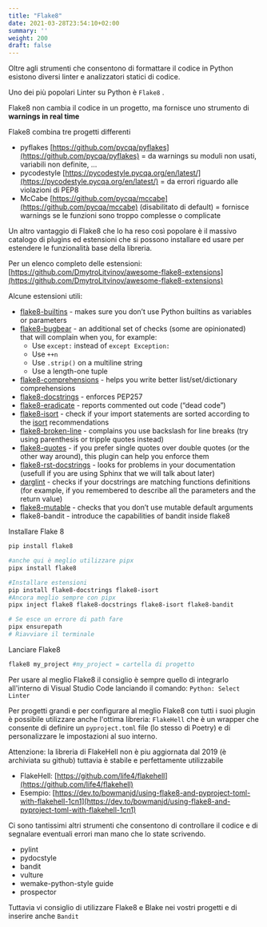 ```yaml
---
title: "Flake8"
date: 2021-03-28T23:54:10+02:00
summary: ''
weight: 200
draft: false
---
```


Oltre agli strumenti che consentono di formattare il codice in Python esistono diversi linter e analizzatori statici di codice.

Uno dei più popolari Linter su Python è `Flake8` .

Flake8 non cambia il codice in un progetto, ma fornisce uno strumento di **warnings in real time** 

Flake8 combina tre progetti differenti

- pyflakes [https://github.com/pycqa/pyflakes](https://github.com/pycqa/pyflakes) = da warnings su moduli non usati, variabili non definite, ...
- pycodestyle [https://pycodestyle.pycqa.org/en/latest/](https://pycodestyle.pycqa.org/en/latest/) = da errori riguardo alle violazioni di PEP8
- McCabe [https://github.com/pycqa/mccabe](https://github.com/pycqa/mccabe) (disabilitato di default) = fornisce warnings se le funzioni sono troppo complesse o complicate

Un altro vantaggio di Flake8 che lo ha reso così popolare è il massivo catalogo di plugins ed estensioni che si possono installare ed usare per estendere le funzionalità base della libreria.

Per un elenco completo delle estensioni: [https://github.com/DmytroLitvinov/awesome-flake8-extensions](https://github.com/DmytroLitvinov/awesome-flake8-extensions)

Alcune estensioni utili:

- [flake8-builtins](https://github.com/gforcada/flake8-builtins) - makes sure you don’t use Python builtins as variables or parameters
- [flake8-bugbear](https://github.com/PyCQA/flake8-bugbear) - an additional set of checks (some are opinionated) that will complain when you, for example:
    - Use `except:` instead of `except Exception:`
    - Use `++n`
    - Use `.strip()` on a multiline string
    - Use a length-one tuple
- [flake8-comprehensions](https://github.com/adamchainz/flake8-comprehensions) - helps you write better list/set/dictionary comprehensions
- [flake8-docstrings](https://pypi.org/project/flake8-docstrings/) - enforces PEP257
- [flake8-eradicate](https://github.com/sobolevn/flake8-eradicate) - reports commented out code (“dead code”)
- [flake8-isort](https://pypi.org/project/flake8-isort/) - check if your import statements are sorted according to the [isort](https://pypi.org/project/isort/) recommendations
- [flake8-broken-line](https://github.com/sobolevn/flake8-broken-line) - complains you use backslash for line breaks (try using parenthesis or tripple quotes instead)
- [flake8-quotes](https://github.com/zheller/flake8-quotes) - if you prefer single quotes over double quotes (or the other way around), this plugin can help you enforce them
- [flake8-rst-docstrings](https://github.com/peterjc/flake8-rst-docstrings) - looks for problems in your documentation (usefull if you are using Sphinx that we will talk about later)
- [darglint](https://github.com/terrencepreilly/darglint) - checks if your docstrings are matching functions definitions (for example, if you remembered to describe all the parameters and the return value)
- [flake8-mutable](https://github.com/ebeweber/flake8-mutable) - checks that you don’t use mutable default arguments
- flake8-bandit - introduce the capabilities of bandit inside flake8

Installare Flake 8

```bash
pip install flake8

#anche qui è meglio utilizzare pipx
pipx install flake8

#Installare estensioni
pip install flake8-docstrings flake8-isort
#Ancora meglio sempre con pipx
pipx inject flake8 flake8-docstrings flake8-isort flake8-bandit

# Se esce un errore di path fare
pipx ensurepath
# Riavviare il terminale
```

Lanciare Flake8

```bash
flake8 my_project #my_project = cartella di progetto
```

Per usare al meglio Flake8 il consiglio è sempre quello di integrarlo all'interno di Visual Studio Code lanciando il comando: `Python: Select Linter` 

Per progetti grandi e per configurare al meglio Flake8 con tutti i suoi plugin è possibile utilizzare anche l'ottima libreria: `FlakeHell` che è un wrapper che consente di definire un `pyproject.toml` file (lo stesso di Poetry) e di personalizzare le impostazioni al suo interno.

 Attenzione: la libreria di FlakeHell non è piu aggiornata dal 2019 (è archiviata su github) tuttavia è stabile e perfettamente utilizzabile

- FlakeHell: [https://github.com/life4/flakehell](https://github.com/life4/flakehell)
- Esempio: [https://dev.to/bowmanjd/using-flake8-and-pyproject-toml-with-flakehell-1cn1](https://dev.to/bowmanjd/using-flake8-and-pyproject-toml-with-flakehell-1cn1)

Ci sono tantissimi altri strumenti che consentono di controllare il codice e di segnalare eventuali errori man mano che lo state scrivendo.

- pylint
- pydocstyle
- bandit
- vulture
- wemake-python-style guide
- prospector

Tuttavia vi consiglio di utilizzare Flake8 e Blake nei vostri progetti e di inserire anche `Bandit`